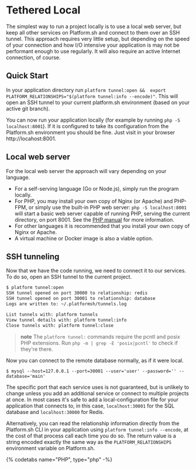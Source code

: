 # Tethered Local

The simplest way to run a project locally is to use a local web server, but keep all other services on Platform.sh and connect to them over an SSH tunnel.  This approach requires very little setup, but depending on the speed of your connection and how I/O intensive your application is may not be performant enough to use regularly.  It will also require an active Internet connection, of course.

## Quick Start
In your application directory run ```platform tunnel:open &&  export PLATFORM_RELATIONSHIPS="$(platform tunnel:info --encode)"```. This will open an SSH tunnel to  your current platform.sh environment (based on your active git branch). 

You can now run your application locally (for example by running `php -S localhost:8001`). If it is configured to take its configuration from the Platform.sh environment you should be fine.  Just visit in your browser http://locahost:8001.

## Local web server

For the local web server the approach will vary depending on your language.

* For a self-serving language (Go or Node.js), simply run the program locally.
* For PHP, you may install your own copy of Nginx (or Apache) and PHP-FPM, or simply use the built-in PHP web server: `php -S localhost:8001` will start a basic web server capable of running PHP, serving the current directory, on port 8001.  See the [PHP manual](https://www.php.net/manual/en/features.commandline.webserver.php) for more information.
* For other languages it is recommended that you install your own copy of Nginx or Apache.
* A virtual machine or Docker image is also a viable option.

## SSH tunneling

Now that we have the code running, we need to connect it to our services.  To do so, open an SSH tunnel to the current project.

```bash
$ platform tunnel:open
SSH tunnel opened on port 30000 to relationship: redis
SSH tunnel opened on port 30001 to relationship: database
Logs are written to: ~/.platformsh/tunnels.log

List tunnels with: platform tunnels
View tunnel details with: platform tunnel:info
Close tunnels with: platform tunnel:close
```

> **note**
> The `platform tunnel:` commands require the pcntl and posix PHP extensions. Run `php -m | grep -E 'posix|pcntl'` to check if they're there.

Now you can connect to the remote database normally, as if it were local.

```
$ mysql --host=127.0.0.1 --port=30001 --user='user' --password='' --database='main'
```

The specific port that each service uses is not guaranteed, but is unlikely to change unless you add an additional service or connect to multiple projects at once.  In most cases it's safe to add a local-configuration file for your application that connects to, in this case, `localhost:30001` for the SQL database and `localhost:30000` for Redis.

Alternatively, you can read the relationship information directly from the Platform.sh CLI in your application using `platform tunnel:info --encode`, at the cost of that process call each time you do so.  The return value is a string encoded exactly the same way as the `PLATFORM_RELATIONSHIPS` environment variable on Platform.sh.

{% codetabs name="PHP", type="php" -%}
<?php
if ($relationships_encoded = shell_exec('platform tunnel:info --encode')) {
    $relationships = json_decode(base64_decode($relationships_encoded, TRUE), TRUE);
    // ...
}
{%- language name="Python", type="py" -%}
import json
import base64
import subprocess

encoded = subprocess.check_output(['platform', 'tunnel:info', '--encode'])
if (encoded):
    json.loads(base64.b64decode(relationships).decode('utf-8'))
    # ...
{%- endcodetabs %}



After the tunnel(s) are opened, you can confirm their presence:

```bash
platform tunnel:list
```

You can show more information about the open tunnel(s) with:

```bash
platform tunnel:info
```

and you can close tunnels with:

```bash
platform tunnel:close
```
